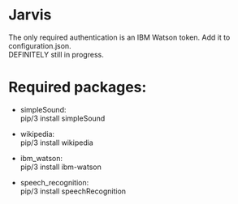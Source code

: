 # Jarvis
 The only required authentication is an IBM Watson token. Add it to configuration.json.\
 DEFINITELY still in progress.
 
 # Required packages: 
 * simpleSound:\
   pip/3 install simpleSound
   
  * wikipedia:\
   pip/3 install wikipedia
   
  * ibm_watson:\
   pip/3 install ibm-watson
   
  * speech_recognition:\
   pip/3 install speechRecognition
